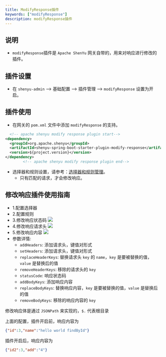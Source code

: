 ```yaml
---
title: ModifyResponse插件
keywords: ["modifyResponse"]
description: modifyResponse插件
---
```


## 说明

* `modifyResponse`插件是 `Apache ShenYu` 网关自带的，用来对响应进行修改的插件。



## 插件设置

-  在 `shenyu-admin` --> 基础配置 --> 插件管理 --> `modifyResponse` 设置为开启。

## 插件使用

* 在网关的 `pom.xml` 文件中添加 `modifyResponse` 的支持。

```xml
  <!-- apache shenyu modify response plugin start-->
<dependency>
  <groupId>org.apache.shenyu</groupId>
  <artifactId>shenyu-spring-boot-starter-plugin-modify-response</artifactId>
  <version>${project.version}</version>
</dependency>
        <!-- apache shenyu modify response plugin end-->
```

* 选择器和规则设置，请参考：[选择器和规则管理](../selector-and-rule)。
  * 只有匹配的请求，才会修改响应。

## 修改响应插件使用指南
* 1.配置选择器
* 2.配置规则
* 3.修改响应状态码
  ![](/img/shenyu/plugin/modify-response/modifyStatus-cn.png)
* 4.修改响应请求头
  ![](/img/shenyu/plugin/modify-response/modifyHeader-cn.png)
* 5.修改响应内容
  ![](/img/shenyu/plugin/modify-response/modifyBody-cn.png)
* 参数详情:
  * `addHeaders`: 添加请求头，键值对形式
  * `setHeaders`: 添加请求头，键值对形式
  * `replaceHeaderKeys`: 替换请求头 `key` 的 `name`，`key` 是要被替换的值，`value` 是替换后的值
  * `removeHeaderKeys`: 移除的请求头的 `key`
  * `statusCode`: 响应状态码
  * `addBodyKeys`: 添加响应内容
  * `replaceBodyKeys`: 替换响应内容，`key` 是要被替换的值，`value` 是替换后的值
  * `removeBodyKeys`: 移除的响应内容的 `key`

修改响应体是通过 `JSONPath` 来实现的，`$.` 代表根目录

上面的配置，插件开启前，响应内容为
```json
{"id":3,"name":"hello world findById"}
```
插件开启后，响应内容为
```json
{"id2":3,"add":"4"}
```

